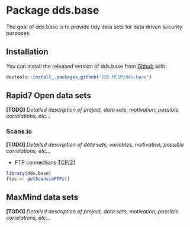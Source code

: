 # Package dds.base

<!-- badges: start -->
<!-- badges: end -->

The goal of dds.base is to provide tidy data sets for data driven security purposes.

## Installation

You can install the released version of dds.base from [Github](https://github.com/DDS-MCSM/dds.base) with:

``` r
devtools::install_.packages_github("DDS-MCSM/dds.base")
```

## Rapid7 Open data sets

**[TODO]** *Detailed description of project, data sets, motivation, possible correlations, etc...*

### Scans.io  

**[TODO]** *Detailed description of data sets, variables, motivation, possible correlations, etc...*

 - FTP connections [TCP/21](https://opendata.rapid7.com/sonar.tcp/)

``` r
library(dds.base)
ftps <- getScansioFTPs()
```
## MaxMind data sets

**[TODO]** *Detailed description of project, data sets, motivation, possible correlations, etc...*
